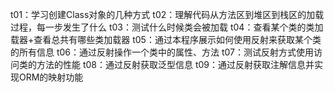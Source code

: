 t01：学习创建Class对象的几种方式
t02：理解代码从方法区到堆区到栈区的加载过程，每一步发生了什么
t03：测试什么时候类会被加载
t04：查看某个类的类加载器+查看总共有哪些类加载器
t05：通过本程序展示如何使用反射来获取某个类的所有信息
t06：通过反射操作一个类中的属性、方法
t07：测试反射方式使用访问类的方法的性能
t08：通过反射获取泛型信息
t09：通过反射获取注解信息并实现ORM的映射功能